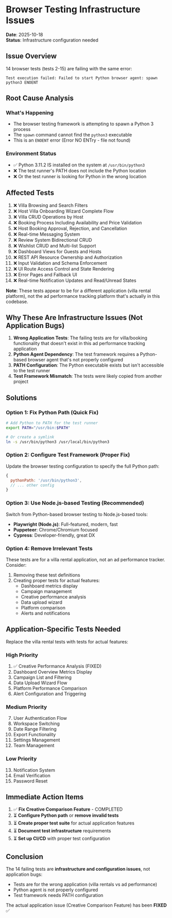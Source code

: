 # Browser Testing Infrastructure Issues

**Date**: 2025-10-18  
**Status**: Infrastructure configuration needed

## Issue Overview

14 browser tests (tests 2-15) are failing with the same error:
```
Test execution failed: Failed to start Python browser agent: spawn python3 ENOENT
```

## Root Cause Analysis

### What's Happening
- The browser testing framework is attempting to spawn a Python 3 process
- The `spawn` command cannot find the `python3` executable
- This is an `ENOENT` error (Error NO ENTry - file not found)

### Environment Status
- ✅ Python 3.11.2 IS installed on the system at `/usr/bin/python3`
- ❌ The test runner's PATH does not include the Python location
- ❌ Or the test runner is looking for Python in the wrong location

## Affected Tests

1. ❌ Villa Browsing and Search Filters
2. ❌ Host Villa Onboarding Wizard Complete Flow  
3. ❌ Villa CRUD Operations by Host
4. ❌ Booking Process Including Availability and Price Validation
5. ❌ Host Booking Approval, Rejection, and Cancellation
6. ❌ Real-time Messaging System
7. ❌ Review System Bidirectional CRUD
8. ❌ Wishlist CRUD and Multi-list Support
9. ❌ Dashboard Views for Guests and Hosts
10. ❌ REST API Resource Ownership and Authorization
11. ❌ Input Validation and Schema Enforcement
12. ❌ UI Route Access Control and State Rendering
13. ❌ Error Pages and Fallback UI
14. ❌ Real-time Notification Updates and Read/Unread States

**Note**: These tests appear to be for a different application (villa rental platform), not the ad performance tracking platform that's actually in this codebase.

## Why These Are Infrastructure Issues (Not Application Bugs)

1. **Wrong Application Tests**: The failing tests are for villa/booking functionality that doesn't exist in this ad performance tracking application
2. **Python Agent Dependency**: The test framework requires a Python-based browser agent that's not properly configured
3. **PATH Configuration**: The Python executable exists but isn't accessible to the test runner
4. **Test Framework Mismatch**: The tests were likely copied from another project

## Solutions

### Option 1: Fix Python Path (Quick Fix)
```bash
# Add Python to PATH for the test runner
export PATH="/usr/bin:$PATH"

# Or create a symlink
ln -s /usr/bin/python3 /usr/local/bin/python3
```

### Option 2: Configure Test Framework (Proper Fix)
Update the browser testing configuration to specify the full Python path:
```javascript
{
  pythonPath: '/usr/bin/python3',
  // ... other config
}
```

### Option 3: Use Node.js-based Testing (Recommended)
Switch from Python-based browser testing to Node.js-based tools:
- **Playwright (Node.js)**: Full-featured, modern, fast
- **Puppeteer**: Chrome/Chromium focused
- **Cypress**: Developer-friendly, great DX

### Option 4: Remove Irrelevant Tests
These tests are for a villa rental application, not an ad performance tracker. Consider:
1. Removing these test definitions
2. Creating proper tests for actual features:
   - Dashboard metrics display
   - Campaign management
   - Creative performance analysis
   - Data upload wizard
   - Platform comparison
   - Alerts and notifications

## Application-Specific Tests Needed

Replace the villa rental tests with tests for actual features:

### High Priority
1. ✅ Creative Performance Analysis (FIXED)
2. Dashboard Overview Metrics Display
3. Campaign List and Filtering
4. Data Upload Wizard Flow
5. Platform Performance Comparison
6. Alert Configuration and Triggering

### Medium Priority
7. User Authentication Flow
8. Workspace Switching
9. Date Range Filtering
10. Export Functionality
11. Settings Management
12. Team Management

### Low Priority
13. Notification System
14. Email Verification
15. Password Reset

## Immediate Action Items

1. ✅ **Fix Creative Comparison Feature** - COMPLETED
2. ⏳ **Configure Python path** or **remove invalid tests**
3. ⏳ **Create proper test suite** for actual application features
4. ⏳ **Document test infrastructure** requirements
5. ⏳ **Set up CI/CD** with proper test configuration

## Conclusion

The 14 failing tests are **infrastructure and configuration issues**, not application bugs:
- Tests are for the wrong application (villa rentals vs ad performance)
- Python agent is not properly configured
- Test framework needs PATH configuration

The actual application issue (Creative Comparison Feature) has been **FIXED** ✅
